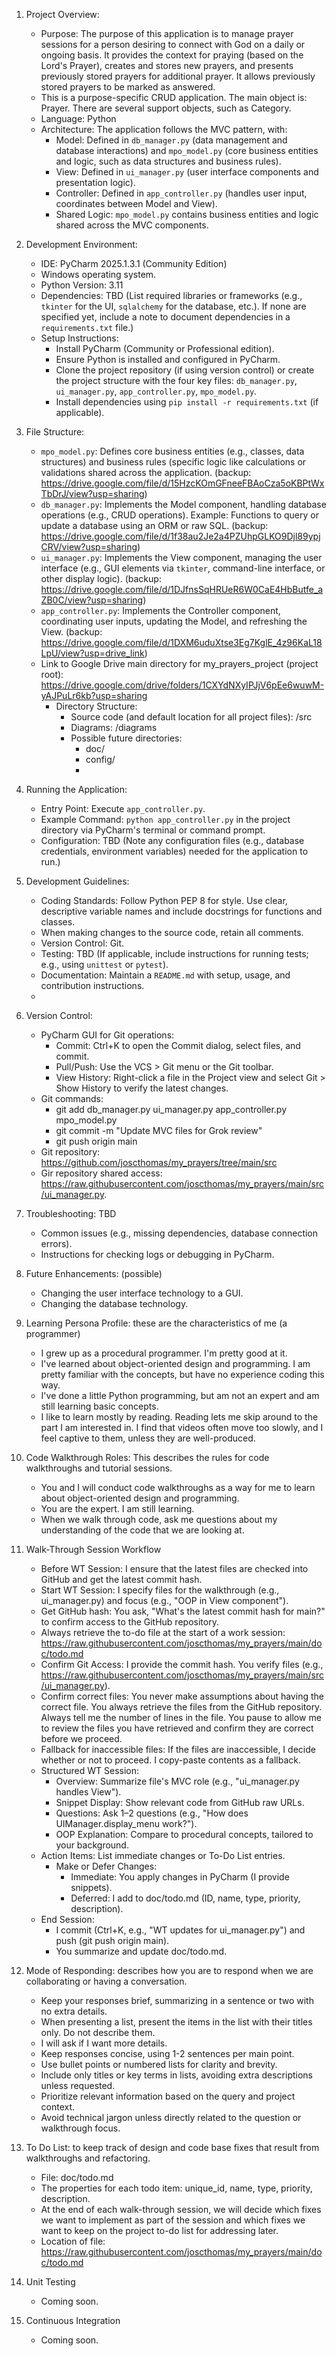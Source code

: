 1. Project Overview:
     - Purpose: The purpose of this application is to manage prayer sessions for a person desiring to connect with God on a daily or ongoing basis. It provides the context for praying (based on the Lord's Prayer), creates and stores new prayers, and presents previously stored prayers for additional prayer. It allows previously stored prayers to be marked as answered.
     - This is a purpose-specific CRUD application. The main object is: Prayer. There are several support objects, such as Category.
     - Language: Python
     - Architecture: The application follows the MVC pattern, with:
          - Model: Defined in `db_manager.py` (data management and database interactions) and `mpo_model.py` (core business entities and logic, such as data structures and business rules).
          - View: Defined in `ui_manager.py` (user interface components and presentation logic).
          - Controller: Defined in `app_controller.py` (handles user input, coordinates between Model and View).
         - Shared Logic: `mpo_model.py` contains business entities and logic shared across the MVC components.

2. Development Environment:
   - IDE: PyCharm 2025.1.3.1 (Community Edition)
   - Windows operating system.
   - Python Version: 3.11
   - Dependencies: TBD (List required libraries or frameworks (e.g., `tkinter` for the UI, `sqlalchemy` for the database, etc.). If none are specified yet, include a note to document dependencies in a `requirements.txt` file.)
   - Setup Instructions:
     - Install PyCharm (Community or Professional edition).
     - Ensure Python is installed and configured in PyCharm.
     - Clone the project repository (if using version control) or create the project structure with the four key files: `db_manager.py`, `ui_manager.py`, `app_controller.py`, `mpo_model.py`.
     - Install dependencies using `pip install -r requirements.txt` (if applicable).

3. File Structure:
   - `mpo_model.py`: Defines core business entities (e.g., classes, data structures) and business rules (specific logic like calculations or validations shared across the application. (backup: https://drive.google.com/file/d/15HzcKOmGFneeFBAoCza5oKBPtWxTbDrJ/view?usp=sharing)
   - `db_manager.py`: Implements the Model component, handling database operations (e.g., CRUD operations). Example: Functions to query or update a database using an ORM or raw SQL. (backup: https://drive.google.com/file/d/1f38au2Je2a4PZUhpGLKO9Djl89ypjCRV/view?usp=sharing)
   - `ui_manager.py`: Implements the View component, managing the user interface (e.g., GUI elements via `tkinter`, command-line interface, or other display logic). (backup: https://drive.google.com/file/d/1DJfnsSqHRUeR6W0CaE4HbButfe_aZB0C/view?usp=sharing) 
   - `app_controller.py`: Implements the Controller component, coordinating user inputs, updating the Model, and refreshing the View. (backup: https://drive.google.com/file/d/1DXM6uduXtse3Eg7KglE_4z96KaL18LpU/view?usp=drive_link)
   - Link to Google Drive main directory for my_prayers_project (project root): https://drive.google.com/drive/folders/1CXYdNXyIPJjV6pEe6wuwM-yAJPuLr6kb?usp=sharing
     - Directory Structure: 
       - Source code (and default location for all project files): /src
       - Diagrams: /diagrams
       - Possible future directories:
         - doc/
         - config/
         -

4. Running the Application:
   - Entry Point: Execute `app_controller.py`.
   - Example Command: `python app_controller.py` in the project directory via PyCharm's terminal or command prompt.
   - Configuration: TBD (Note any configuration files (e.g., database credentials, environment variables) needed for the application to run.)

5. Development Guidelines:
   - Coding Standards: Follow Python PEP 8 for style. Use clear, descriptive variable names and include docstrings for functions and classes.
   - When making changes to the source code, retain all comments.
   - Version Control: Git.
   - Testing: TBD (If applicable, include instructions for running tests; e.g., using `unittest` or `pytest`).
   - Documentation: Maintain a `README.md` with setup, usage, and contribution instructions.
   - 

6. Version Control:
   - PyCharm GUI for Git operations:
     - Commit: Ctrl+K to open the Commit dialog, select files, and commit.
     - Pull/Push: Use the VCS > Git menu or the Git toolbar.
     - View History: Right-click a file in the Project view and select Git > Show History to verify the latest changes.
   - Git commands:
     - git add db_manager.py ui_manager.py app_controller.py mpo_model.py
     - git commit -m "Update MVC files for Grok review"
     - git push origin main
   - Git repository: https://github.com/joscthomas/my_prayers/tree/main/src 
   - Gir repository shared access: https://raw.githubusercontent.com/joscthomas/my_prayers/main/src/ui_manager.py.

7. Troubleshooting: TBD
   - Common issues (e.g., missing dependencies, database connection errors).
   - Instructions for checking logs or debugging in PyCharm.

8. Future Enhancements: (possible)
   - Changing the user interface technology to a GUI.
   - Changing the database technology.

9. Learning Persona Profile: these are the characteristics of me (a programmer)
    - I grew up as a procedural programmer. I'm pretty good at it.
    - I've learned about object-oriented design and programming. I am pretty familiar with the concepts, but have no experience coding this way. 
    - I've done a little Python programming, but am not an expert and am still learning basic concepts. 
    - I like to learn mostly by reading. Reading lets me skip around to the part I am interested in. I find that videos often move too slowly, and I feel captive to them, unless they are well-produced. 

10. Code Walkthrough Roles: This describes the rules for code walkthroughs and tutorial sessions.
    - You and I will conduct code walkthroughs as a way for me to learn about object-oriented design and programming. 
    - You are the expert. I am still learning. 
    - When we walk through code, ask me questions about my understanding of the code that we are looking at. 

11. Walk-Through Session Workflow
    - Before WT Session: I ensure that the latest files are checked into GitHub and get the latest commit hash.
    - Start WT Session: I specify files for the walkthrough (e.g., ui_manager.py) and focus (e.g., "OOP in View component").
    - Get GitHub hash: You ask, "What's the latest commit hash for main?" to confirm access to the GitHub repository.
    - Always retrieve the to-do file at the start of a work session: https://raw.githubusercontent.com/joscthomas/my_prayers/main/doc/todo.md
    - Confirm Git Access: I provide the commit hash. You verify files (e.g., https://raw.githubusercontent.com/joscthomas/my_prayers/main/src/ui_manager.py). 
    - Confirm correct files: You never make assumptions about having the correct file. You always retrieve the files from the GitHub repository. Always tell me the number of lines in the file. You pause to allow me to review the files you have retrieved and confirm they are correct before we proceed. 
    - Fallback for inaccessible files: If the files are inaccessible, I decide whether or not to proceed. I copy-paste contents as a fallback.
    - Structured WT Session:
      - Overview: Summarize file's MVC role (e.g., "ui_manager.py handles View").
      - Snippet Display: Show relevant code from GitHub raw URLs.
      - Questions: Ask 1–2 questions (e.g., "How does UIManager.display_menu work?").
      - OOP Explanation: Compare to procedural concepts, tailored to your background.
    - Action Items: List immediate changes or To-Do List entries.
      - Make or Defer Changes:
        - Immediate: You apply changes in PyCharm (I provide snippets).
        - Deferred: I add to doc/todo.md (ID, name, type, priority, description).
    - End Session:
      - I commit (Ctrl+K, e.g., "WT updates for ui_manager.py") and push (git push origin main).
      - You summarize and update doc/todo.md.

12. Mode of Responding: describes how you are to respond when we are collaborating or having a conversation.
    - Keep your responses brief, summarizing in a sentence or two with no extra details. 
     - When presenting a list, present the items in the list with their titles only. Do not describe them.
    - I will ask if I want more details.
    - Keep responses concise, using 1-2 sentences per main point.
    - Use bullet points or numbered lists for clarity and brevity.
    - Include only titles or key terms in lists, avoiding extra descriptions unless requested.
    - Prioritize relevant information based on the query and project context.
    - Avoid technical jargon unless directly related to the question or walkthrough focus.


13. To Do List: to keep track of design and code base fixes that result from walkthroughs and refactoring. 
    - File: doc/todo.md 
    - The properties for each todo item: unique_id, name, type, priority, description. 
    - At the end of each walk-through session, we will decide which fixes we want to implement as part of the session and which fixes we want to keep on the project to-do list for addressing later.
    - Location of file: https://raw.githubusercontent.com/joscthomas/my_prayers/main/doc/todo.md

14. Unit Testing
    - Coming soon. 

15. Continuous Integration
    - Coming soon.